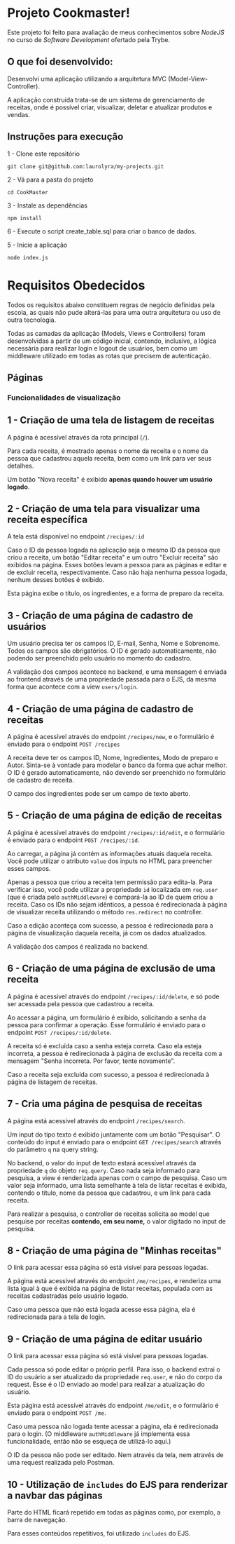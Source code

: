 # Projeto Cookmaster!

Este projeto foi feito para avaliação de meus conhecimentos sobre _NodeJS_ no curso de _Software Development_ ofertado pela Trybe.

## O que foi desenvolvido:

Desenvolvi uma aplicação utilizando a arquitetura MVC (Model-View-Controller).

A aplicação construída trata-se de um sistema de gerenciamento de receitas, onde é possível criar, visualizar, deletar e atualizar produtos e vendas.

## Instruções para execução

1 - Clone este repositório

`git clone git@github.com:laurolyra/my-projects.git`

2 - Vá para a pasta do projeto

`cd CookMaster`

3 - Instale as dependências

`npm install`

6 - Execute o script create_table.sql para criar o banco de dados.

5 - Inicie a aplicação

`node index.js`

# Requisitos Obedecidos

Todos os requisitos abaixo constituem regras de negócio definidas pela escola, as quais não pude alterá-las para uma outra arquitetura ou uso de outra tecnologia.

Todas as camadas da aplicação (Models, Views e Controllers) foram desenvolvidas a partir de um código inicial, contendo, inclusive, a lógica necessária para realizar login e logout de usuários, bem como um middleware utilizado em todas as rotas que precisem de autenticação.

## Páginas

### Funcionalidades de visualização

## 1 - Criação de uma tela de listagem de receitas

A página é acessível através da rota principal (`/`).

Para cada receita, é mostrado apenas o nome da receita e o nome da pessoa que cadastrou aquela receita, bem como um link para ver seus detalhes.

Um botão "Nova receita" é exibido **apenas quando houver um usuário logado**.

## 2 - Criação de uma tela para visualizar uma receita específica

A tela está disponível no endpoint `/recipes/:id`

Caso o ID da pessoa logada na aplicação seja o mesmo ID da pessoa que criou a receita, um botão "Editar receita" e um outro "Excluir receita" são exibidos na página. Esses botões levam a pessoa para as páginas e editar e de excluir receita, respectivamente. Caso não haja nenhuma pessoa logada, nenhum desses botões é exibido.

Esta página exibe o título, os ingredientes, e a forma de preparo da receita.

## 3 - Criação de uma página de cadastro de usuários

Um usuário precisa ter os campos ID, E-mail, Senha, Nome e Sobrenome. Todos os campos são obrigatórios. O ID é gerado automaticamente, não podendo ser preenchido pelo usuário no momento do cadastro.

A validação dos campos acontece no backend, e uma mensagem é enviada ao frontend através de uma propriedade passada para o EJS, da mesma forma que acontece com a view `users/login`.

## 4 - Criação de uma página de cadastro de receitas

A página é acessível através do endpoint `/recipes/new`, e o formulário é enviado para o endpoint `POST /recipes`

A receita deve ter os campos ID, Nome, Ingredientes, Modo de preparo e Autor. Sinta-se à vontade para modelar o banco da forma que achar melhor. O ID é gerado automaticamente, não devendo ser preenchido no formulário de cadastro de receita.

O campo dos ingredientes pode ser um campo de texto aberto.

## 5 - Criação de uma página de edição de receitas

A página é acessível através do endpoint `/recipes/:id/edit`, e o formulário é enviado para o endpoint `POST /recipes/:id`.

Ao carregar, a página já contém as informações atuais daquela receita. Você pode utilizar o atributo `value` dos inputs no HTML para preencher esses campos.

Apenas a pessoa que criou a receita tem permissão para edita-la. Para verificar isso, você pode utilizar a propriedade `id` localizada em `req.user` (que é criada pelo `authMiddleware`) e compará-la ao ID de quem criou a receita. Caso os IDs não sejam idênticos, a pessoa é redirecionada à página de visualizar receita utilizando o método `res.redirect` no controller.

Caso a edição aconteça com sucesso, a pessoa é redirecionada para a página de visualização daquela receita, já com os dados atualizados.

A validação dos campos é realizada no backend.

## 6 - Criação de uma página de exclusão de uma receita

A página é acessível através do endpoint `/recipes/:id/delete`, e só pode ser acessada pela pessoa que cadastrou a receita.

Ao acessar a página, um formulário é exibido, solicitando a senha da pessoa para confirmar a operação. Esse formulário é enviado para o endpoint `POST /recipes/:id/delete`.

A receita só é excluída caso a senha esteja correta. Caso ela esteja incorreta, a pessoa é redirecionada à página de exclusão da receita com a mensagem "Senha incorreta. Por favor, tente novamente".

Caso a receita seja excluída com sucesso, a pessoa é redirecionada à página de listagem de receitas.

## 7 - Cria uma página de pesquisa de receitas

A página está acessível através do endpoint `/recipes/search`.

Um input do tipo texto é exibido juntamente com um botão "Pesquisar". O conteúdo do input é enviado para o endpoint `GET /recipes/search` através do parâmetro `q` na query string.

No backend, o valor do input de texto estará acessível através da propriedade `q` do objeto `req.query`. Caso nada seja informado para pesquisa, a view é renderizada apenas com o campo de pesquisa. Caso um valor seja informado, uma lista semelhante à tela de listar receitas é exibida, contendo o título, nome da pessoa que cadastrou, e um link para cada receita.

Para realizar a pesquisa, o controller de receitas solicita ao model que pesquise por receitas **contendo, em seu nome,** o valor digitado no input de pesquisa.

## 8 - Criação de uma página de "Minhas receitas"

O link para acessar essa página só está visível para pessoas logadas.

A página está acessível através do endpoint `/me/recipes`, e renderiza uma lista igual à que é exibida na página de listar receitas, populada com as receitas cadastradas pelo usuário logado.

Caso uma pessoa que não está logada acesse essa página, ela é redirecionada para a tela de login.


## 9 - Criação de uma página de editar usuário

O link para acessar essa página só está visível para pessoas logadas.

Cada pessoa só pode editar o próprio perfil. Para isso, o backend extrai o ID do usuário a ser atualizado da propriedade `req.user`, e não do corpo da request. Esse é o ID enviado ao model para realizar a atualização do usuário.

Esta página está acessível através do endpoint `/me/edit`, e o formulário é enviado para o endpoint `POST /me`.

Caso uma pessoa não logada tente acessar a página, ela é redirecionada para o login. (O middleware `authMiddleware` já implementa essa funcionalidade, então não se esqueça de utilizá-lo aqui.)

O ID da pessoa não pode ser editado. Nem através da tela, nem através de uma request realizada pelo Postman.

## 10 - Utilização de `includes` do EJS para renderizar a navbar das páginas

Parte do HTML ficará repetido em todas as páginas como, por exemplo, a barra de navegação.

Para esses conteúdos repetitivos, foi utilizado `includes` do EJS.
